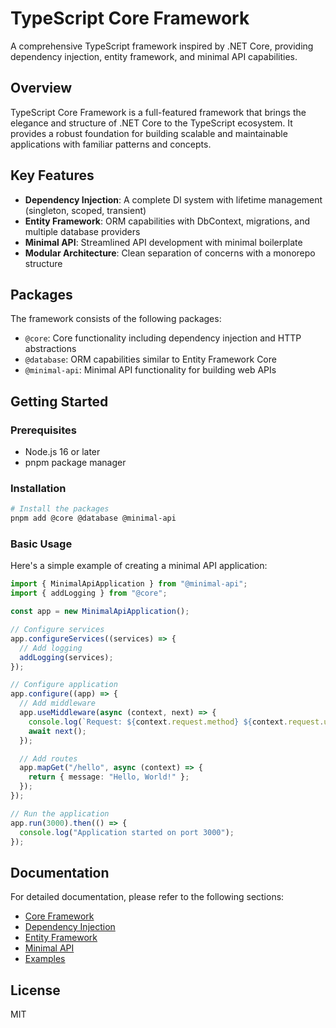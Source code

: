 # TypeScript Core Framework

A comprehensive TypeScript framework inspired by .NET Core, providing dependency injection, entity framework, and minimal API capabilities.

## Overview

TypeScript Core Framework is a full-featured framework that brings the elegance and structure of .NET Core to the TypeScript ecosystem. It provides a robust foundation for building scalable and maintainable applications with familiar patterns and concepts.

## Key Features

- **Dependency Injection**: A complete DI system with lifetime management (singleton, scoped, transient)
- **Entity Framework**: ORM capabilities with DbContext, migrations, and multiple database providers
- **Minimal API**: Streamlined API development with minimal boilerplate
- **Modular Architecture**: Clean separation of concerns with a monorepo structure

## Packages

The framework consists of the following packages:

- `@core`: Core functionality including dependency injection and HTTP abstractions
- `@database`: ORM capabilities similar to Entity Framework Core
- `@minimal-api`: Minimal API functionality for building web APIs

## Getting Started

### Prerequisites

- Node.js 16 or later
- pnpm package manager

### Installation

```bash
# Install the packages
pnpm add @core @database @minimal-api
```

### Basic Usage

Here's a simple example of creating a minimal API application:

```typescript
import { MinimalApiApplication } from "@minimal-api";
import { addLogging } from "@core";

const app = new MinimalApiApplication();

// Configure services
app.configureServices((services) => {
  // Add logging
  addLogging(services);
});

// Configure application
app.configure((app) => {
  // Add middleware
  app.useMiddleware(async (context, next) => {
    console.log(`Request: ${context.request.method} ${context.request.url}`);
    await next();
  });

  // Add routes
  app.mapGet("/hello", async (context) => {
    return { message: "Hello, World!" };
  });
});

// Run the application
app.run(3000).then(() => {
  console.log("Application started on port 3000");
});
```

## Documentation

For detailed documentation, please refer to the following sections:

- [Core Framework](./core.md)
- [Dependency Injection](./dependency-injection.md)
- [Entity Framework](./entity-framework.md)
- [Minimal API](./minimal-api.md)
- [Examples](./examples.md)

## License

MIT
